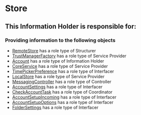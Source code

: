 # Store
## This Information Holder is responsible for:
### Providing information to the following objects 
* [RemoteStore](../Structurers/RemoteStore.md) has a role type of Structurer
* [TrustManagerFactory](../ServiceProviders/TrustManagerFactory.md) has a role type of Service Provider
* [Account](../InformationHolders/Account.md) has a role type of Information Holder
* [CoreService](../ServiceProviders/CoreService.md) has a role type of Service Provider
* [TimePickerPreference](../Interfacers/TimePickerPreference.md) has a role type of Interfacer
* [LocalStore](../ServiceProviders/LocalStore.md) has a role type of Service Provider
* [MessagingController](../Controllers/MessagingController.md) has a role type of Controller
* [AccountSettings](../Interfacers/AccountSettings.md) has a role type of Interfacer
* [CheckAccountTask](../Coordinators/CheckAccountTask.md) has a role type of Coordinator
* [AccountSetupIncoming](../Interfacers/AccountSetupIncoming.md) has a role type of Interfacer
* [AccountSetupOptions](../Interfacers/AccountSetupOptions.md) has a role type of Interfacer
* [FolderSettings](../Interfacers/FolderSettings.md) has a role type of Interfacer
